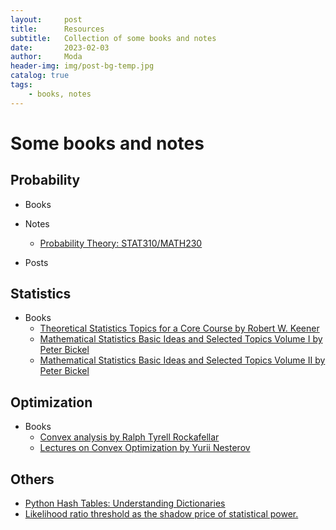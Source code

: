 ```yaml
---
layout:     post
title:      Resources
subtitle:   Collection of some books and notes
date:       2023-02-03
author:     Moda
header-img: img/post-bg-temp.jpg
catalog: true
tags:
    - books, notes
---
```


# Some books and notes

## Probability
* Books
* Notes
    - [Probability Theory: STAT310/MATH230](https://drive.google.com/file/d/1do3Y_L2KIasYpskCfbvwuzgI3VGmxvrh/view?usp=share_link)

* Posts

## Statistics
* Books
    - [Theoretical Statistics Topics for a Core Course by Robert W. Keener](https://drive.google.com/file/d/1tFn9Q0dkC5H0fxSojPVzoqd6iQXt7p5E/view?usp=share_link)
    - [Mathematical Statistics Basic Ideas and Selected Topics Volume I by Peter Bickel](https://drive.google.com/file/d/1GgU2ESz5TxO6DeQCxmXSVTvgK45OeS63/view?usp=share_link)
    - [Mathematical Statistics Basic Ideas and Selected Topics Volume II by Peter Bickel](https://drive.google.com/file/d/12Y6eTfAXo6Gab6Eg0dptYsH8OEoySiBI/view?usp=share_link)

## Optimization
* Books
    - [Convex analysis by Ralph Tyrell Rockafellar](https://drive.google.com/file/d/1osLEMblGBOjm1hp9IlTMM6zFWb3tAc7T/view?usp=share_link)
    - [Lectures on Convex Optimization by Yurii Nesterov](https://drive.google.com/file/d/1YXzYp-fvvUWPWCUGP72dNAEZTLVBxo52/view?usp=share_link)

## Others
* [Python Hash Tables: Understanding Dictionaries](https://thepythoncorner.com/posts/2020-08-21-hash-tables-understanding-dictionaries/)
* [Likelihood ratio threshold as the shadow price of statistical power.](http://bactra.org/weblog/630.html)